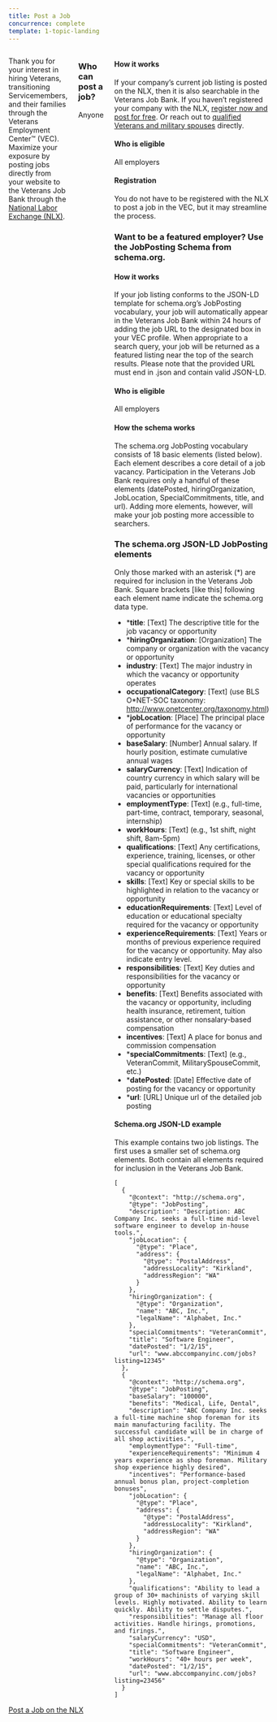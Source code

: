 ```yaml
---
title: Post a Job
concurrence: complete
template: 1-topic-landing
---
```


<div class="main" role="main" markdown="0">

<div class="section one" markdown="0">
<div class="primary" markdown="0">
<div class="row" markdown="0">
<div class="small-12 medium-9 columns" markdown="0">

<div markdown="1">

Thank you for your interest in hiring Veterans, transitioning Servicemembers, and their families through the Veterans Employment Center™ (VEC). Maximize your exposure by posting jobs directly from your website to the Veterans Job Bank through the [National Labor Exchange (NLX)](https://us.jobs/postajobpartner.asp?partner=ebenefits). 

</div>

<div class="call-out" markdown="1">

### Who can post a job? 

Anyone

</div>

<div markdown="1">

#### How it works 

If your company’s current job listing is posted on the NLX, then it is also searchable in the Veterans Job Bank. If you haven’t registered your company with the NLX, [register now and post for free](https://us.jobs/postajobpartner.asp?partner=ebenefits). 
Or reach out to [qualified Veterans and military spouses](https://www.vets.gov/veterans-employment-center/employers) directly.

#### Who is eligible
All employers

#### Registration

You do not have to be registered with the NLX to post a job in the VEC, but it may streamline the process. 

### Want to be a featured employer? Use the JobPosting Schema from schema.org.

#### How it works

If your job listing conforms to the JSON-LD template for schema.org’s JobPosting vocabulary, your job will automatically appear in the Veterans Job Bank within 24 hours of adding the job URL to the designated box in your VEC profile. When appropriate to a search query, your job will be returned as a featured listing near the top of the search results. Please note that the provided URL must end in .json and contain valid JSON-LD.

#### Who is eligible

All employers

#### How the schema works

The schema.org JobPosting vocabulary consists of 18 basic elements (listed below). Each element describes a core detail of a job vacancy. Participation in the Veterans Job Bank requires only a handful of these elements (datePosted, hiringOrganization, JobLocation, SpecialCommitments, title, and url). Adding more elements, however, will make your job posting more accessible to searchers.

### The schema.org JSON-LD JobPosting elements

Only those marked with an asterisk (*) are required for inclusion in the Veterans Job Bank. Square brackets [like this] following each element name indicate the schema.org data type.

- ***title**: [Text] The descriptive title for the job vacancy or opportunity
- ***hiringOrganization**: [Organization] The company or organization with the vacancy or opportunity
- **industry**: [Text] The major industry in which the vacancy or opportunity operates
- **occupationalCategory**: [Text] (use BLS O*NET-SOC taxonomy: http://www.onetcenter.org/taxonomy.html)
- ***jobLocation**: [Place] The principal place of performance for the vacancy or opportunity
- **baseSalary**: [Number] Annual salary. If hourly position, estimate cumulative annual wages
- **salaryCurrency**: [Text] Indication of country currency in which salary will be paid, particularly for international vacancies or opportunities
- **employmentType**: [Text] (e.g., full-time, part-time, contract, temporary, seasonal, internship)
- **workHours**: [Text] (e.g., 1st shift, night shift, 8am-5pm)
- **qualifications**: [Text] Any certifications, experience, training, licenses, or other special qualifications required for the vacancy or opportunity
- **skills**: [Text] Key or special skills to be highlighted in relation to the vacancy or opportunity
- **educationRequirements**: [Text] Level of education or educational specialty required for the vacancy or opportunity
- **experienceRequirements**: [Text] Years or months of previous experience required for the vacancy or opportunity. May also indicate entry level.
- **responsibilities**: [Text] Key duties and responsibilities for the vacancy or opportunity
- **benefits**: [Text] Benefits associated with the vacancy or opportunity, including health insurance, retirement, tuition assistance, or other nonsalary-based compensation
- **incentives**: [Text] A place for bonus and commission compensation
- ***specialCommitments**: [Text] (e.g., VeteranCommit, MilitarySpouseCommit, etc.)
- ***datePosted**: [Date] Effective date of posting for the vacancy or opportunity
- ***url**: [URL] Unique url of the detailed job posting

#### Schema.org JSON-LD example

This example contains two job listings. The first uses a smaller set of schema.org elements. Both contain all elements required for inclusion in the Veterans Job Bank. 
          
<!-- Each of these lines needs to begin with 4 spaces -->
    [
      {
        "@context": "http://schema.org",
        "@type": "JobPosting",
        "description": "Description: ABC Company Inc. seeks a full-time mid-level software engineer to develop in-house tools.",
        "jobLocation": {
          "@type": "Place",
          "address": {
            "@type": "PostalAddress",
            "addressLocality": "Kirkland",
            "addressRegion": "WA"
          }
        },
        "hiringOrganization": {
          "@type": "Organization",
          "name": "ABC, Inc.",
          "legalName": "Alphabet, Inc."
        },
        "specialCommitments": "VeteranCommit",
        "title": "Software Engineer",
        "datePosted": "1/2/15",
        "url": "www.abccompanyinc.com/jobs?listing=12345"
      },
      {
        "@context": "http://schema.org",
        "@type": "JobPosting",
        "baseSalary": "100000",
        "benefits": "Medical, Life, Dental",
        "description": "ABC Company Inc. seeks a full-time machine shop foreman for its main manufacturing facility. The successful candidate will be in charge of all shop activities.",
        "employmentType": "Full-time",
        "experienceRequirements": "Minimum 4 years experience as shop foreman. Military shop experience highly desired",
        "incentives": "Performance-based annual bonus plan, project-completion bonuses",
        "jobLocation": {
          "@type": "Place",
          "address": {
            "@type": "PostalAddress",
            "addressLocality": "Kirkland",
            "addressRegion": "WA"
          }
        },
        "hiringOrganization": {
          "@type": "Organization",
          "name": "ABC, Inc.",
          "legalName": "Alphabet, Inc."
        },
        "qualifications": "Ability to lead a group of 30+ machinists of varying skill levels. Highly motivated. Ability to learn quickly. Ability to settle disputes.",
        "responsibilities": "Manage all floor activities. Handle hirings, promotions, and firings.",
        "salaryCurrency": "USD",
        "specialCommitments": "VeteranCommit",
        "title": "Software Engineer",
        "workHours": "40+ hours per week",
        "datePosted": "1/2/15",
        "url": "www.abccompanyinc.com/jobs?listing=23456"
      }
    ]

</div>
</div>
</div>
</div>

<div class="action-bar">
  <div class="row">
    <div class="small-12 columns">
      <a class="usa-button-primary" href="https://us.jobs/postajobpartner.asp?partner=ebenefits">Post a Job on the <abbr>NLX</abbr></a>
    </div>
  </div>
</div>
